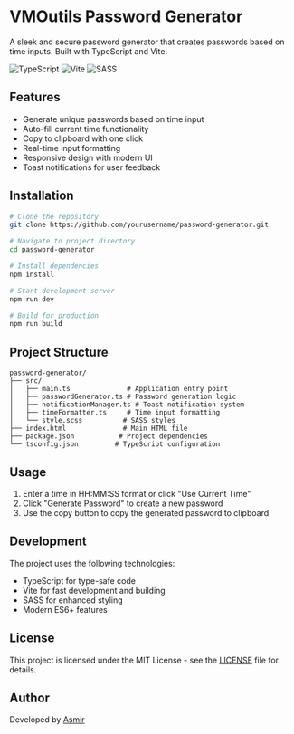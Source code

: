 # VMOutils Password Generator

A sleek and secure password generator that creates passwords based on time inputs. Built with TypeScript and Vite.

![TypeScript](https://img.shields.io/badge/TypeScript-007ACC?style=for-the-badge&logo=typescript&logoColor=white)
![Vite](https://img.shields.io/badge/Vite-646CFF?style=for-the-badge&logo=vite&logoColor=white)
![SASS](https://img.shields.io/badge/SASS-CC6699?style=for-the-badge&logo=sass&logoColor=white)

## Features

- Generate unique passwords based on time input
- Auto-fill current time functionality
- Copy to clipboard with one click
- Real-time input formatting
- Responsive design with modern UI
- Toast notifications for user feedback

## Installation

```bash
# Clone the repository
git clone https://github.com/yourusername/password-generator.git

# Navigate to project directory
cd password-generator

# Install dependencies
npm install

# Start development server
npm run dev

# Build for production
npm run build
```

## Project Structure

```
password-generator/
├── src/
│   ├── main.ts              # Application entry point
│   ├── passwordGenerator.ts # Password generation logic
│   ├── notificationManager.ts # Toast notification system
│   ├── timeFormatter.ts     # Time input formatting
│   └── style.scss          # SASS styles
├── index.html              # Main HTML file
├── package.json           # Project dependencies
└── tsconfig.json         # TypeScript configuration
```

## Usage

1. Enter a time in HH:MM:SS format or click "Use Current Time"
2. Click "Generate Password" to create a new password
3. Use the copy button to copy the generated password to clipboard

## Development

The project uses the following technologies:
- TypeScript for type-safe code
- Vite for fast development and building
- SASS for enhanced styling
- Modern ES6+ features

## License

This project is licensed under the MIT License - see the [LICENSE](LICENSE) file for details.

## Author

Developed by [Asmir](https://hiasmir.com)
